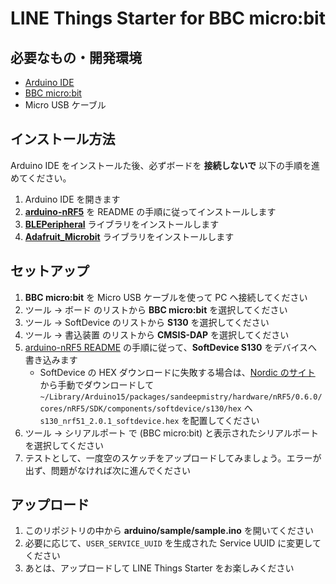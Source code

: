# LINE Things Starter for BBC micro:bit

## 必要なもの・開発環境
* [Arduino IDE](https://www.arduino.cc/en/Main/Software)
* [BBC micro:bit](https://microbit.org/ja/)
* Micro USB ケーブル

## インストール方法
Arduino IDE をインストールた後、必ずボードを **接続しないで** 以下の手順を進めてください。

1. Arduino IDE を開きます
2. **[arduino-nRF5](https://github.com/sandeepmistry/arduino-nRF5)** を README の手順に従ってインストールします
3. **[BLEPeripheral](https://github.com/sandeepmistry/arduino-BLEPeripheral)** ライブラリをインストールします
3. **[Adafruit_Microbit](https://github.com/adafruit/Adafruit_Microbit)** ライブラリをインストールします

## セットアップ
1. **BBC micro:bit** を Micro USB ケーブルを使って PC へ接続してください
2. ツール -> ボード のリストから **BBC micro:bit** を選択してください
3. ツール -> SoftDevice のリストから **S130** を選択してください
4. ツール -> 書込装置 のリストから **CMSIS-DAP** を選択してください
5. [arduino-nRF5 README](https://github.com/sandeepmistry/arduino-nRF5#selecting-a-softdevice) の手順に従って、**SoftDevice S130** をデバイスへ書き込みます
    - SoftDevice の HEX ダウンロードに失敗する場合は、[Nordic のサイト](https://www.nordicsemi.com/Software-and-Tools/Software/S130/Download) から手動でダウンロードして `~/Library/Arduino15/packages/sandeepmistry/hardware/nRF5/0.6.0/cores/nRF5/SDK/components/softdevice/s130/hex` へ `s130_nrf51_2.0.1_softdevice.hex` を配置してください
6. ツール -> シリアルポート で (BBC micro:bit) と表示されたシリアルポートを選択してください
7. テストとして、一度空のスケッチをアップロードしてみましょう。エラーが出ず、問題がなければ次に進んでください

## アップロード
1. このリポジトリの中から **arduino/sample/sample.ino** を開いてください
2. 必要に応じて、`USER_SERVICE_UUID` を生成された Service UUID に変更してください
3. あとは、アップロードして LINE Things Starter をお楽しみください
